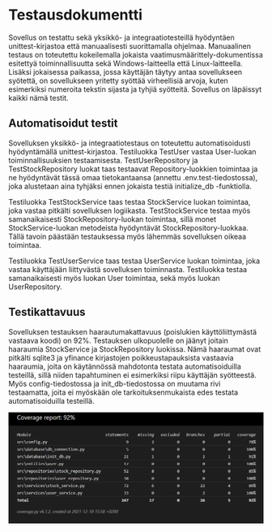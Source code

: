 # Testausdokumentti
Sovellus on testattu sekä yksikkö- ja integraatiotesteillä hyödyntäen unittest-kirjastoa että manuaalisesti suorittamalla ohjelmaa. Manuaalinen testaus on toteutettu kokeilemalla jokaista vaatimusmäärittely-dokumentissa esitettyä toiminnallisuutta sekä Windows-laitteella että Linux-laitteella. Lisäksi jokaisessa paikassa, jossa käyttäjän täytyy antaa sovellukseen syötettä, on sovellukseen yritetty syöttää virheellisiä arvoja, kuten esimerkiksi numeroita tekstin sijasta ja tyhjiä syötteitä. Sovellus on läpäissyt kaikki nämä testit.

## Automatisoidut testit
Sovelluksen yksikkö- ja integraatiotestaus on toteutettu automatisoidusti hyödyntämällä unittest-kirjastoa. Testiluokka TestUser vastaa User-luokan toiminnallisuuksien testaamisesta. TestUserRepository ja TestStockRepository luokat taas testaavat Repository-luokkien toimintaa ja ne hyödyntävät tässä omaa tietokantaansa (annettu .env.test-tiedostossa), joka alustetaan aina tyhjäksi ennen jokaista testiä initialize_db -funktiolla.

Testiluokka TestStockService taas testaa StockService luokan toimintaa, joka vastaa pitkälti sovelluksen logiikasta. TestStockService testaa myös samanaikaisesti StockRepository-luokan toimintaa, sillä monet StockService-luokan metodeista hyödyntävät StockRepository-luokkaa. Tällä tavoin päästään testauksessa myös lähemmäs sovelluksen oikeaa toimintaa. 

Testiluokka TestUserService taas testaa UserService luokan toimintaa, joka vastaa käyttäjään liittyvästä sovelluksen toiminnasta. Testiluokka testaa samanaikaisesti myös luokan User toimintaa, sekä myös luokan UserRepository. 

## Testikattavuus
Sovelluksen testauksen haarautumakattavuus (poislukien käyttöliittymästä vastaava koodi) on 92%. Testauksen ulkopuolelle on jäänyt joitain haaraumia StockService ja StockRepository luokissa. Nämä haaraumat ovat pitkälti sqlite3 ja yfinance kirjastojen poikkeustapauksista vastaavia haaraumia, joita on käytännössä mahdotonta testata automatisoiduilla testeillä, sillä niiden tapahtuminen ei esimerkiksi riipu käyttäjän syötteestä. Myös config-tiedostossa ja init_db-tiedostossa on muutama rivi testaamatta, joita ei myöskään ole tarkoituksenmukaista edes testata automatisoiduilla testeillä.

![Testikattavuus](../images/testikattavuus.png)